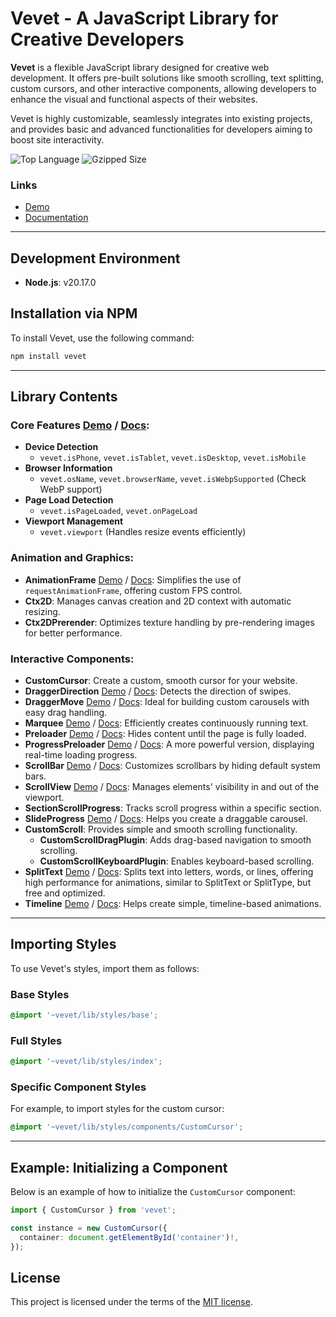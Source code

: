 # Vevet - A JavaScript Library for Creative Developers

**Vevet** is a flexible JavaScript library designed for creative web development. It offers pre-built solutions like smooth scrolling, text splitting, custom cursors, and other interactive components, allowing developers to enhance the visual and functional aspects of their websites.

Vevet is highly customizable, seamlessly integrates into existing projects, and provides basic and advanced functionalities for developers aiming to boost site interactivity.

![Top Language](https://img.shields.io/github/languages/top/antonbobrov/vevet) ![Gzipped Size](https://img.shields.io/bundlephobia/minzip/vevet)

### Links
- [Demo](https://antonbobrov.github.io/vevet-demo/)
- [Documentation](https://antonbobrov.github.io/vevet/)

---

## Development Environment
- **Node.js**: v20.17.0

## Installation via NPM
To install Vevet, use the following command:

```bash
npm install vevet
```

---

## Library Contents

### Core Features [Demo](https://antonbobrov.github.io/vevet-demo/application/) / [Docs](https://antonbobrov.github.io/vevet/interfaces/IVevet.html):
- **Device Detection**
  - `vevet.isPhone`, `vevet.isTablet`, `vevet.isDesktop`, `vevet.isMobile`
- **Browser Information**
  - `vevet.osName`, `vevet.browserName`, `vevet.isWebpSupported` (Check WebP support)
- **Page Load Detection**
  - `vevet.isPageLoaded`, `vevet.onPageLoad`
- **Viewport Management**
  - `vevet.viewport` (Handles resize events efficiently)

### Animation and Graphics:
- **AnimationFrame** [Demo](https://antonbobrov.github.io/vevet-demo/animation-frame/) / [Docs](https://antonbobrov.github.io/vevet/classes/AnimationFrame.html): Simplifies the use of `requestAnimationFrame`, offering custom FPS control.
- **Ctx2D**: Manages canvas creation and 2D context with automatic resizing.
- **Ctx2DPrerender**: Optimizes texture handling by pre-rendering images for better performance.

### Interactive Components:
- **CustomCursor**: Create a custom, smooth cursor for your website.
- **DraggerDirection** [Demo](https://antonbobrov.github.io/vevet-demo/dragger-direction/) / [Docs](https://antonbobrov.github.io/vevet/classes/DraggerDirection.html): Detects the direction of swipes.
- **DraggerMove** [Demo](https://antonbobrov.github.io/vevet-demo/dragger-move/) / [Docs](https://antonbobrov.github.io/vevet/classes/DraggerMove.html): Ideal for building custom carousels with easy drag handling.
- **Marquee** [Demo](https://antonbobrov.github.io/vevet-demo/marquee/) / [Docs](https://antonbobrov.github.io/vevet/classes/Marquee.html): Efficiently creates continuously running text.
- **Preloader** [Demo](https://antonbobrov.github.io/vevet-demo/preloader/) / [Docs](https://antonbobrov.github.io/vevet/classes/Preloader.html): Hides content until the page is fully loaded.
- **ProgressPreloader** [Demo](https://antonbobrov.github.io/vevet-demo/progress-preloader/) / [Docs](https://antonbobrov.github.io/vevet/classes/ProgressPreloader.html): A more powerful version, displaying real-time loading progress.
- **ScrollBar** [Demo](https://antonbobrov.github.io/vevet-demo/scrollbar/) / [Docs](https://antonbobrov.github.io/vevet/classes/ScrollBar.html): Customizes scrollbars by hiding default system bars.
- **ScrollView** [Demo](https://antonbobrov.github.io/vevet-demo/scroll-view/) / [Docs](https://antonbobrov.github.io/vevet/classes/ScrollView.html): Manages elements' visibility in and out of the viewport.
- **SectionScrollProgress**: Tracks scroll progress within a specific section.
- **SlideProgress** [Demo](https://antonbobrov.github.io/vevet-demo/slide-progress/) / [Docs](https://antonbobrov.github.io/vevet/classes/SlideProgress.html): Helps you create a draggable carousel.
- **CustomScroll**: Provides simple and smooth scrolling functionality.
  - **CustomScrollDragPlugin**: Adds drag-based navigation to smooth scrolling.
  - **CustomScrollKeyboardPlugin**: Enables keyboard-based scrolling.
- **SplitText** [Demo](https://antonbobrov.github.io/vevet-demo/split-text/) / [Docs](https://antonbobrov.github.io/vevet/classes/SplitText.html): Splits text into letters, words, or lines, offering high performance for animations, similar to SplitText or SplitType, but free and optimized.
- **Timeline** [Demo](https://antonbobrov.github.io/vevet-demo/timeline/) / [Docs](https://antonbobrov.github.io/vevet/classes/Timeline.html): Helps create simple, timeline-based animations.

---

## Importing Styles

To use Vevet's styles, import them as follows:

### Base Styles
```scss
@import '~vevet/lib/styles/base';
```

### Full Styles
```scss
@import '~vevet/lib/styles/index';
```

### Specific Component Styles
For example, to import styles for the custom cursor:
```scss
@import '~vevet/lib/styles/components/CustomCursor';
```

---

## Example: Initializing a Component

Below is an example of how to initialize the `CustomCursor` component:

```typescript
import { CustomCursor } from 'vevet';

const instance = new CustomCursor({
  container: document.getElementById('container')!,
});
```

## License

This project is licensed under the terms of the
[MIT license](https://github.com/antonbobrov/vevet/blob/master/LICENSE).
